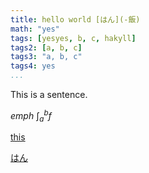 ```yaml
---
title: hello world [はん](-飯)
math: "yes"
tags: [yesyes, b, c, hakyll]
tags2: [a, b, c]
tags3: "a, b, c"
tags4: yes
...
```


This is a sentence.

*emph* $\int_a^b f$

[this](http://google.com)

[はん](-飯)

